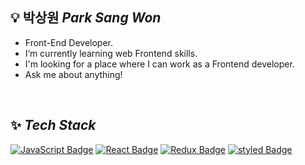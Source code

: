 ## 💡 박상원 *Park Sang Won*

- Front-End Developer.
- I’m currently learning web Frontend skills.
- I'm looking for a place where I can work as a Frontend developer.
- Ask me about anything!

<br>

## ✨ *Tech Stack*

[![JavaScript Badge](https://img.shields.io/badge/JavaScript-F7DF1E?style=flat-square&logo=JavaScript&logoColor=white)](https://javascript.info/)
[![React Badge](https://img.shields.io/badge/React-61DAFB?style=flat-square&logo=React&logoColor=white)](https://reactjs.org/)
[![Redux Badge](https://img.shields.io/badge/redux-764ABC?style=flat-square&logo=redux&logoColor=white)](https://ko.redux.js.org/)
[![styled Badge](https://img.shields.io/badge/StyledComponents-DB7093?style=flat-square&logo=styled-components&logoColor=white)](https://www.apollographql.com/)
<!-- [![styled Badge](http://img.shields.io/badge/socket.io-010101?style=flat-square&logo=socket.io&logoColor=white)](https://socket.io/) -->

<br>
